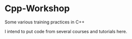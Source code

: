 # Cpp-Workshop

Some various training practices in C++

I intend to put code from several courses and tutorials here.
